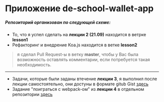 
# Приложение de-school-wallet-app
##### Репозиторий организован по следующей схеме:
- То, что я успел сделать на **лекции 2 (21.09)** находится в ветрке **lesson1**
- Рефакторинг и внедрение Koa.js находится в ветке **lesson2**


> я сделал Pull Request-ы в ветку **master**, чтобы у Вас была возможность оставлять комментарии, если потребуется такая необходимость.
--------  
- Задачи, которые были заданы втечение **лекции 3**, я выполнил после лекции самостоятельно, они достуны в формате gitub Gist [здесь](https://stackedit.io/)
- Задание "поиграться с webpack-ом" из **лекции 4** в отдельном репозитории [здесь](https://stackedit.io/)
